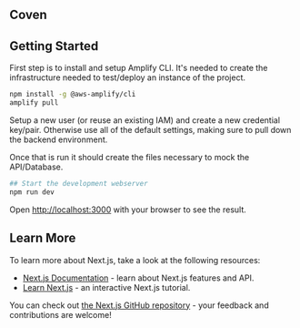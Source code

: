 ## Coven

## Getting Started

First step is to install and setup Amplify CLI. It's needed to create the infrastructure needed to test/deploy an instance of the project.

```bash
npm install -g @aws-amplify/cli
amplify pull
```
Setup a new user (or reuse an existing IAM) and create a new credential key/pair. Otherwise use all of the default settings, making sure to pull down the backend environment.

Once that is run it should create the files necessary to mock the API/Database.

```bash
## Start the development webserver
npm run dev
```

Open [http://localhost:3000](http://localhost:3000) with your browser to see the result.

## Learn More

To learn more about Next.js, take a look at the following resources:

- [Next.js Documentation](https://nextjs.org/docs) - learn about Next.js features and API.
- [Learn Next.js](https://nextjs.org/learn) - an interactive Next.js tutorial.

You can check out [the Next.js GitHub repository](https://github.com/vercel/next.js/) - your feedback and contributions are welcome!
